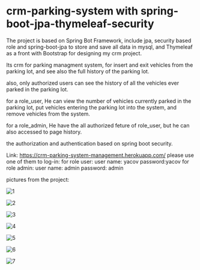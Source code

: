 # crm-parking-system with spring-boot-jpa-thymeleaf-security
The project is based on Spring Bot Framework, include jpa, security based role and spring-boot-jpa to store and save all data in mysql, and Thymeleaf as a front with Bootstrap for designing my crm project.

Its crm for parking managment system, for insert and exit vehicles from the parking lot, and see also the full history of the parking lot.

also, only authorized users can see the history of all the vehicles ever parked in the parking lot.

for a role_user, He can view the number of vehicles currently parked in the parking lot,
put vehicles entering the parking lot into the system, and remove vehicles from the system.

for a role_admin, He have the all authorized feture of role_user, but he can also accessed to page history.

the authorization and authentication based on spring boot security.

Link: https://crm-parking-system-management.herokuapp.com/
please use one of them to log-in:
for role user: user name: yacov password:yacov
for role admin: user name: admin password: admin

pictures from the project:

![1](https://user-images.githubusercontent.com/41344975/169830114-60f817dd-5fda-493d-9f4c-2ec43c862189.png)

![2](https://user-images.githubusercontent.com/41344975/169830148-2e88ecc0-4dee-4541-922d-7dac9448fd0f.png)

![3](https://user-images.githubusercontent.com/41344975/169830162-65057368-f980-4ef4-a255-67074cfcd91c.png)

![4](https://user-images.githubusercontent.com/41344975/169830198-3636d78e-708e-41c4-bb68-8817048eee6d.png)

![5](https://user-images.githubusercontent.com/41344975/169830220-1fbd1725-cfc6-4484-bcc4-85aa9762a702.png)

![6](https://user-images.githubusercontent.com/41344975/169830245-0f69c803-36cd-4437-82fd-28965383ce19.png)

![7](https://user-images.githubusercontent.com/41344975/169830279-f81247f2-8fbe-4e18-a3ca-8234b801bb09.png)

